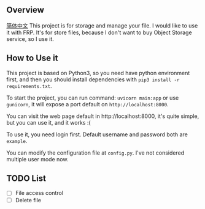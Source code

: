 ## Overview
[简体中文](https://github.com/Gray-Ice/web-storage/blob/main/zh_README.md)
This project is for storage and manage your file. I would like to use it with FRP. It's for store files, because I don't want to buy Object Storage service, so I use it.

## How to Use it
This project is based on Python3, so you need have python environment first, and then you should install dependencies with `pip3 install -r requirements.txt`.

To start the project, you can run command: `uvicorn main:app` or use `gunicorn`, it will expose a port default on `http://localhost:8000`.

You can visit the web page default in http://localhost:8000, it's quite simple, but you can use it, and it works :\(

To use it, you need login first. Default username and password both are `example`.

You can modify the configuration file at `config.py`. I've not considered multiple user mode now.

## TODO List
 - [ ] File access control
- [ ] Delete file
